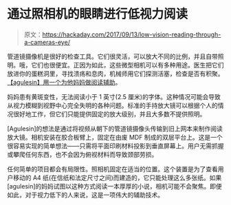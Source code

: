 # 通过照相机的眼睛进行低视力阅读

> 原文：<https://hackaday.com/2017/09/13/low-vision-reading-through-a-cameras-eye/>

管道镜摄像机是很好的检查工具。它们很灵活，可以放大不同的比例，并且自带照明。哦，它们也很便宜。正因为如此，这些微型相机可以有多种用途。医生把它们放进你的蛋糕洞里，寻找溃疡和息肉，机械师用它们探测活塞，检查是否有积聚。[【agulesin】用一个为他妈妈做阅读辅助](http://www.instructables.com/id/Reading-Aid-for-the-Partially-Sighted/)。

妈妈患有黄斑变性，无法阅读小于 1 英寸(2.5 厘米)的字体。这种情况可能会导致从视力模糊到视野中心完全失明的各种问题。标准的手持放大镜可以根据个人的情况很好地工作，但它们只能提供固定的放大级别，并且大多数不提供照明。

[Agulesin]的想法是通过将视频从朝下的管道镜摄像头传输到旧上网本来制作阅读放大镜。相机安装在胶合板臂上，固定在由废 MDF 制成的双层平台上。这是一个很容易实现的简单想法——只需将平面印刷材料投影到垂直屏幕上。用户无需抓握或攀爬任何东西，也不会因为俯视材料而导致颈部劳损。

任何简单的项目都会有局限性。照相机固定在适当的位置。这个装置是为了查看用户移动的 A4 纸(在信纸和法定尺寸之间)而建造的，它只能处理这么多张纸。如果[agulesin]的妈妈试图以这种方式阅读一本厚厚的小说，相机可能不会聚焦。即便如此，对于视力低下的人来说，这是一项伟大的辅助技术。